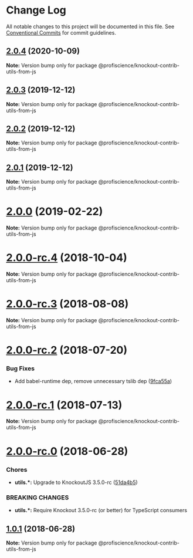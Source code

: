 # Change Log

All notable changes to this project will be documented in this file.
See [Conventional Commits](https://conventionalcommits.org) for commit guidelines.

## [2.0.4](https://github.com/Profiscience/knockout-contrib/compare/@profiscience/knockout-contrib-utils-from-js@2.0.3...@profiscience/knockout-contrib-utils-from-js@2.0.4) (2020-10-09)

**Note:** Version bump only for package @profiscience/knockout-contrib-utils-from-js





## [2.0.3](https://github.com/Profiscience/knockout-contrib/compare/@profiscience/knockout-contrib-utils-from-js@2.0.2...@profiscience/knockout-contrib-utils-from-js@2.0.3) (2019-12-12)

**Note:** Version bump only for package @profiscience/knockout-contrib-utils-from-js

## [2.0.2](https://github.com/Profiscience/knockout-contrib/compare/@profiscience/knockout-contrib-utils-from-js@2.0.0...@profiscience/knockout-contrib-utils-from-js@2.0.2) (2019-12-12)

**Note:** Version bump only for package @profiscience/knockout-contrib-utils-from-js

## [2.0.1](https://github.com/Profiscience/knockout-contrib/compare/@profiscience/knockout-contrib-utils-from-js@2.0.0...@profiscience/knockout-contrib-utils-from-js@2.0.1) (2019-12-12)

**Note:** Version bump only for package @profiscience/knockout-contrib-utils-from-js

# [2.0.0](https://github.com/Profiscience/knockout-contrib/compare/@profiscience/knockout-contrib-utils-from-js@2.0.0-rc.4...@profiscience/knockout-contrib-utils-from-js@2.0.0) (2019-02-22)

**Note:** Version bump only for package @profiscience/knockout-contrib-utils-from-js

<a name="2.0.0-rc.4"></a>

# [2.0.0-rc.4](https://github.com/Profiscience/knockout-contrib/compare/@profiscience/knockout-contrib-utils-from-js@2.0.0-rc.3...@profiscience/knockout-contrib-utils-from-js@2.0.0-rc.4) (2018-10-04)

**Note:** Version bump only for package @profiscience/knockout-contrib-utils-from-js

<a name="2.0.0-rc.3"></a>

# [2.0.0-rc.3](https://github.com/Profiscience/knockout-contrib/compare/@profiscience/knockout-contrib-utils-from-js@2.0.0-rc.2...@profiscience/knockout-contrib-utils-from-js@2.0.0-rc.3) (2018-08-08)

**Note:** Version bump only for package @profiscience/knockout-contrib-utils-from-js

<a name="2.0.0-rc.2"></a>

# [2.0.0-rc.2](https://github.com/Profiscience/knockout-contrib/compare/@profiscience/knockout-contrib-utils-from-js@2.0.0-rc.1...@profiscience/knockout-contrib-utils-from-js@2.0.0-rc.2) (2018-07-20)

### Bug Fixes

- Add babel-runtime dep, remove unnecessary tslib dep ([9fca55a](https://github.com/Profiscience/knockout-contrib/commit/9fca55a))

<a name="2.0.0-rc.1"></a>

# [2.0.0-rc.1](https://github.com/Profiscience/knockout-contrib/compare/@profiscience/knockout-contrib-utils-from-js@2.0.0-rc.0...@profiscience/knockout-contrib-utils-from-js@2.0.0-rc.1) (2018-07-13)

**Note:** Version bump only for package @profiscience/knockout-contrib-utils-from-js

<a name="2.0.0-rc.0"></a>

# [2.0.0-rc.0](https://github.com/Profiscience/knockout-contrib/compare/@profiscience/knockout-contrib-utils-from-js@1.0.1...@profiscience/knockout-contrib-utils-from-js@2.0.0-rc.0) (2018-06-28)

### Chores

- **utils.\*:** Upgrade to KnockoutJS 3.5.0-rc ([51da4b5](https://github.com/Profiscience/knockout-contrib/commit/51da4b5))

### BREAKING CHANGES

- **utils.\*:** Require Knockout 3.5.0-rc (or better) for TypeScript consumers

<a name="1.0.1"></a>

## [1.0.1](https://github.com/Profiscience/knockout-contrib/compare/@profiscience/knockout-contrib-utils-from-js@1.0.0-alpha.9...@profiscience/knockout-contrib-utils-from-js@1.0.1) (2018-06-28)

**Note:** Version bump only for package @profiscience/knockout-contrib-utils-from-js

